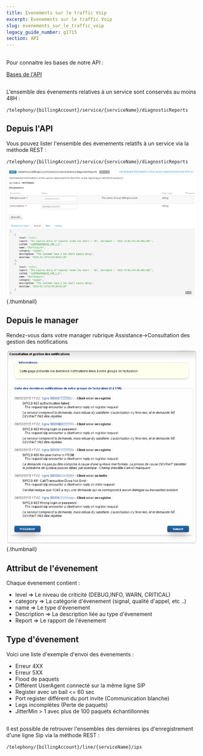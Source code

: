 ```yaml
---
title: Evenements sur le traffic Voip
excerpt: Evenements sur le traffic Voip
slug: evenements_sur_le_traffic_voip
legacy_guide_number: g1715
section: API
---
```



## 
Pour connaitre les bases de notre API :

[Bases de l'API](https://api.ovh.com/g934.first_step_with_api)


## 
L'ensemble des évenements relatives à un service sont conservés au moins 48H :

```
/telephony/{billingAccount}/service/{serviceName}/diagnosticReports
```




## Depuis l'API
Vous pouvez lister l'ensemble des évenements relatifs à un service via la méthode REST :

```
/telephony/{billingAccount}/service/{serviceName}/diagnosticReports
```



![](images/img_2548.jpg){.thumbnail}


## Depuis le manager
Rendez-vous dans votre manager rubrique Assistance->Consultation des gestion des notifications

![](images/img_2549.jpg){.thumbnail}


## Attribut de l'évenement
Chaque évenement contient : 


- level => Le niveau de criticité (DEBUG,INFO, WARN, CRITICAL)
- category => La catégorie d'évenement (signal, qualité d'appel, etc ..)
- name => Le type d'évenement
- Description => La description liée au type d'évenement
- Report => Le rapport de l'évenement




## Type d'évenement
Voici une liste d'exemple d'envoi des évenements :

- Erreur 4XX
- Erreur 5XX
- Flood de paquets
- Différent UserAgent connecté sur la même ligne SIP
- Register avec un bail <= 60 sec
- Port register différent du port invite (Communication blanche)
- Legs incomplètes (Perte de paquets)
- JitterMin > 1 avec plus de 100 paquets échantillonnés




## 
Il est possible de retrouver l'ensembles des dernières ips d'enregistrement d'une ligne Sip via la méthode REST : 

```
/telephony/{billingAccount}/line/{serviceName}/ips
```



